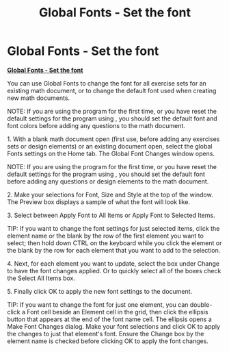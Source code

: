 ﻿---
title: Global Fonts - Set the font
category: reference
---

# Global Fonts - Set the font

**<u>Global Fonts - Set the font</u>**

You can use Global Fonts to change the font for all exercise sets for an existing math document, or to change the default font used when creating new math documents.

NOTE: If you are using the program for the first time, or you have reset the default settings for the program using , you should set the default font and font colors before adding any questions to the math document.

1\. With a blank math document open (first use, before adding any exercises sets or design elements) or an existing document open, select the global Fonts settings on the Home tab. The Global Font Changes window opens.

NOTE: If you are using the program for the first time, or you have reset the default settings for the program using , you should set the default font before adding any questions or design elements to the math document.

2\. Make your selections for Font, Size and Style at the top of the window. The Preview box displays a sample of what the font will look like.

3\. Select between Apply Font to All Items or Apply Font to Selected Items.

TIP: If you want to change the font settings for just selected items, click the element name or the blank by the row of the first element you want to select; then hold down CTRL on the keyboard while you click the element or the blank by the row for each element that you want to add to the selection.

4\. Next, for each element you want to update, select the box under Change to have the font changes applied. Or to quickly select all of the boxes check the Select All Items box.

5\. Finally click OK to apply the new font settings to the document.

TIP: If you want to change the font for just one element, you can double-click a Font cell beside an Element cell in the grid, then click the ellipsis button that appears at the end of the font name cell. The ellipsis opens a Make Font Changes dialog. Make your font selections and click OK to apply the changes to just that element's font. Ensure the Change box by the element name is checked before clicking OK to apply the font changes.
